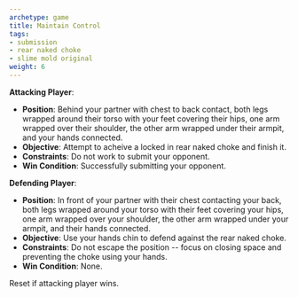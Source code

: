 ```yaml
---
archetype: game
title: Maintain Control
tags:
- submission
- rear naked choke
- slime mold original
weight: 6
---
```



**Attacking Player**:
  * **Position**: Behind your partner with chest to back contact, both legs wrapped around their torso with your feet covering their hips, one arm wrapped over their shoulder, the other arm wrapped under their armpit, and your hands connected.
  * **Objective**: Attempt to acheive a locked in rear naked choke and finish it.
  * **Constraints**: Do not work to submit your opponent.
  * **Win Condition**: Successfully submitting your opponent.

**Defending Player**:
  * **Position**: In front of your partner with their chest contacting your back, both legs wrapped around your torso with their feet covering your hips, one arm wrapped over your shoulder, the other arm wrapped under your armpit, and their hands connected.
  * **Objective**: Use your hands chin to defend against the rear naked choke.
  * **Constraints**: Do not escape the position -- focus on closing space and preventing the choke using your hands.
  * **Win Condition**: None.

Reset if attacking player wins.
